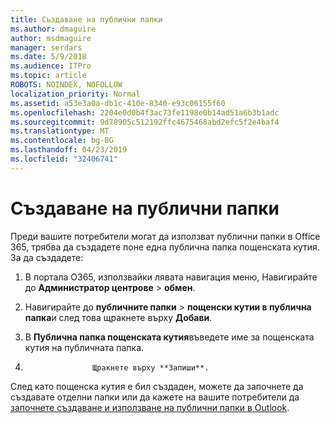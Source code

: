 ```yaml
---
title: Създаване на публични папки
ms.author: dmaguire
author: msdmaguire
manager: serdars
ms.date: 5/9/2018
ms.audience: ITPro
ms.topic: article
ROBOTS: NOINDEX, NOFOLLOW
localization_priority: Normal
ms.assetid: a53e3a0a-db1c-410e-8340-e93c06155f60
ms.openlocfilehash: 2204e0d0b4f3ac73fe1198e0b14ad51a6b3b1adc
ms.sourcegitcommit: 9d78905c512192ffc4675468abd2efc5f2e4baf4
ms.translationtype: MT
ms.contentlocale: bg-BG
ms.lasthandoff: 04/23/2019
ms.locfileid: "32406741"
---
```

# <a name="creating-public-folders"></a>Създаване на публични папки

Преди вашите потребители могат да използват публични папки в Office 365, трябва да създадете поне една публична папка пощенската кутия. За да създадете:
  
1. В портала O365, използвайки лявата навигация меню, Навигирайте до **Администратор центрове** \> **обмен**.
    
2. Навигирайте до **публичните папки** \> **пощенски кутии в публична папка**и след това щракнете върху **Добави**.
    
3. В **Публична папка пощенската кутия**въведете име за пощенската кутия на публичната папка.
    
4. 
                      Щракнете върху **Запиши**.

    
След като пощенска кутия е бил създаден, можете да започнете да създавате отделни папки или да кажете на вашите потребители да [започнете създаване и използване на публични папки в Outlook](https://support.office.com/article/Create-and-share-a-public-folder-in-Outlook-a2835011-d524-4a5c-a207-05c159bb2a97).
  

